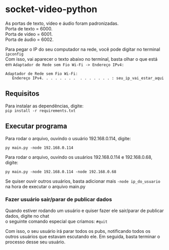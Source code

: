 # socket-video-python

As portas de texto, vídeo e áudio foram padronizadas. <br>
Porta de texto = 6000. <br>
Porta de vídeo = 6001. <br>
Porta de áudio = 6002. <br>

Para pegar o IP do seu computador na rede, você pode digitar no terminal ```ipconfig``` <br>
Com isso, vai aparecer o texto abaixo no terminal, basta olhar o que está em ```Adaptador de Rede sem Fio Wi-Fi -> Endereço IPv4:```
```
Adaptador de Rede sem Fio Wi-Fi:
   Endereço IPv4. . . . . . . .  . . . . . . . : seu_ip_vai_estar_aqui
```

## Requisitos

Para instalar as dependências, digite: <br>
```pip install -r requirements.txt```

## Executar programa

Para rodar o arquivo, ouvindo o usuário 192.168.0.114, digite:
```
py main.py -node 192.168.0.114
```

Para rodar o arquivo, ouvindo os usuários 192.168.0.114 e 192.168.0.68, digite:

```
py main.py -node 192.168.0.114 -node 192.168.0.68
```
Se quiser ouvir outros usuários, basta adicionar mais ```-node ip_do_usuario``` na hora de executar o arquivo main.py

### Fazer usuário sair/parar de publicar dados

Quando estiver rodando um usuário e quiser fazer ele sair/parar de publicar dados, digite no chat <br>
o seguinte comando especial que criamos: ```#quit```

Com isso, o seu usuário irá parar todos os pubs, notificando todos os outros usuários que estavam escutando ele.
Em seguida, basta terminar o processo desse seu usuário.

